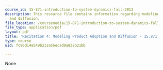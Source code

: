 ```yaml
---
course_id: 15-871-introduction-to-system-dynamics-fall-2013
description: This resource file contains information regarding modeling product adoption
  and diffusion.
file_location: /coursemedia/15-871-introduction-to-system-dynamics-fall-2013/fc96d14e549b232ab6ecad9a832b21bb_MIT15_871F13_rec4.pdf
file_type: application/pdf
layout: pdf
title: 'Recitation 4: Modeling Product Adoption and Diffusion - 15.871 Fall 2013'
type: course
uid: fc96d14e549b232ab6ecad9a832b21bb

---
```

None